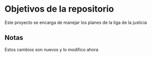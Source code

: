 # Objetivos de la repositorio

Este proyecto se encarga de manejar los planes de la liga de la justicia


## Notas
Estos cambios son nuevos y lo modifico ahora